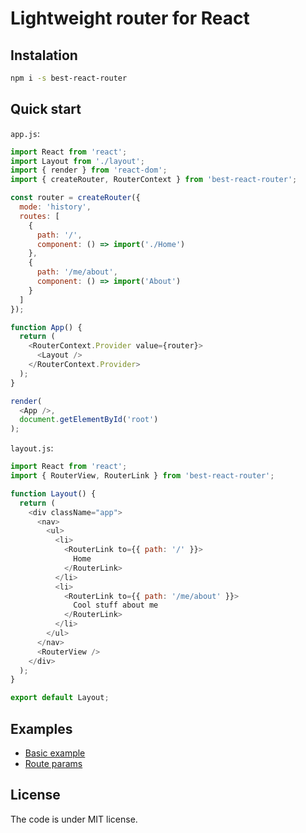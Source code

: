 # Lightweight router for React

## Instalation

```sh
npm i -s best-react-router
```

## Quick start

`app.js`:
```js
import React from 'react';
import Layout from './layout';
import { render } from 'react-dom';
import { createRouter, RouterContext } from 'best-react-router';

const router = createRouter({
  mode: 'history',
  routes: [
    {
      path: '/',
      component: () => import('./Home')
    },
    {
      path: '/me/about',
      component: () => import('About')
    }
  ]
});

function App() {
  return (
    <RouterContext.Provider value={router}>
      <Layout />
    </RouterContext.Provider>
  );
}

render(
  <App />,
  document.getElementById('root')
);
```

`layout.js`:
```js
import React from 'react';
import { RouterView, RouterLink } from 'best-react-router';

function Layout() {
  return (
    <div className="app">
      <nav>
        <ul>
          <li>
            <RouterLink to={{ path: '/' }}>
              Home
            </RouterLink>
          </li>
          <li>
            <RouterLink to={{ path: '/me/about' }}>
              Cool stuff about me
            </RouterLink>
          </li>
        </ul>
      </nav>
      <RouterView />
    </div>
  );
}

export default Layout;
```

## Examples

- [Basic example](https://github.com/eatthatpie/react-router/tree/master/examples/history-mode)
- [Route params](https://github.com/eatthatpie/react-router/tree/master/examples/route-params)

## License

The code is under MIT license.
